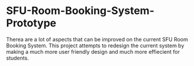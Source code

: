 SFU-Room-Booking-System-Prototype
=================================

Therea are a lot of aspects that can be improved on the current SFU Room Booking System. This project attempts to redesign the current system by making a much more user friendly design and much more effiecient for students.
